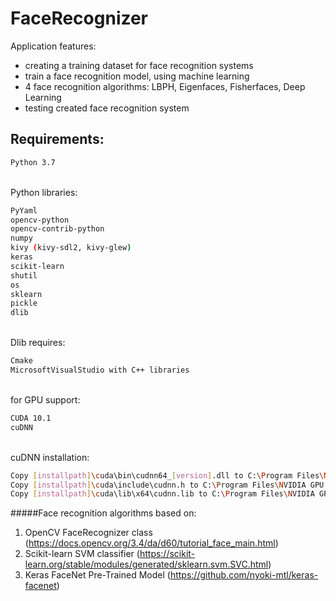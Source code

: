 # FaceRecognizer
Application features:
- creating a training dataset for face recognition systems
- train a face recognition model, using machine learning
- 4 face recognition algorithms: LBPH, Eigenfaces, Fisherfaces, Deep Learning
- testing created face recognition system

## Requirements: 
```sh
Python 3.7
```
\
Python libraries:
```sh
PyYaml
opencv-python
opencv-contrib-python
numpy
kivy (kivy-sdl2, kivy-glew)
keras
scikit-learn
shutil
os
sklearn
pickle
dlib
```
\
Dlib requires:
```sh
Cmake
MicrosoftVisualStudio with C++ libraries
```
\
for GPU support: 
```sh
CUDA 10.1
cuDNN
```
\
cuDNN installation: 
```sh
Copy [installpath]\cuda\bin\cudnn64_[version].dll to C:\Program Files\NVIDIA GPU Computing Toolkit\CUDA\v[version]\bin.\
Copy [installpath]\cuda\include\cudnn.h to C:\Program Files\NVIDIA GPU Computing Toolkit\CUDA\v[version]\include.\
Copy [installpath]\cuda\lib\x64\cudnn.lib to C:\Program Files\NVIDIA GPU Computing Toolkit\CUDA\v[version]\lib\x64.
```

#####Face recognition algorithms based on:
1. OpenCV FaceRecognizer class (<https://docs.opencv.org/3.4/da/d60/tutorial_face_main.html>)
2. Scikit-learn SVM classifier (<https://scikit-learn.org/stable/modules/generated/sklearn.svm.SVC.html>)
3. Keras FaceNet Pre-Trained Model (<https://github.com/nyoki-mtl/keras-facenet>)
